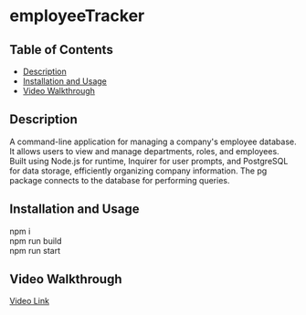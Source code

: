 # employeeTracker
## Table of Contents
- [Description](#description)
- [Installation and Usage](#Installation-and-Usage)
- [Video Walkthrough](#Video-Walkthrough)

## Description 
A command-line application for managing a company's employee database. It allows users to view and manage departments, roles, and employees. Built using Node.js for runtime, Inquirer for user prompts, and PostgreSQL for data storage, efficiently organizing company information. The pg package connects to the database for performing queries.

## Installation and Usage
npm i  
npm run build  
npm run start

## Video Walkthrough
[Video Link](https://drive.google.com/file/d/1DccAitxmm_yw8sLYYVrdzTvBE-dHUtQS/view?usp=sharing)